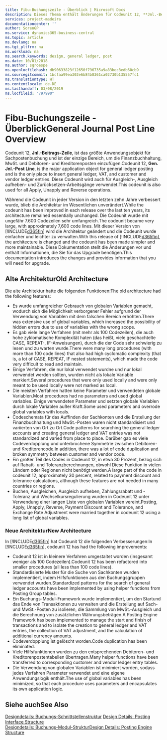 ```yaml
---
title: Fibu-Buchungszeile - Überblick | Microsoft Docs
description: Dieses Thema enthält Änderungen für Codeunit 12, **Jnl.-Beitrags-Zeile**, welche das größte Anwendungsobjekt für Sachpostenbuchung ist und der einzige Bereich, um in der Finanzbuchhaltung MwSt. und Debitoren- und Kreditorenposten einzufügen.
services: project-madeira
documentationcenter: ''
author: SorenGP
ms.service: dynamics365-business-central
ms.topic: article
ms.devlang: na
ms.tgt_pltfrm: na
ms.workload: na
ms.search.keywords: design, general ledger, post
ms.date: 10/01/2018
ms.author: sgroespe
ms.openlocfilehash: db90633823f12650f796735a9a83bec8edb60cb9
ms.sourcegitcommit: 1bcfaa99ea302e6b84b8361ca02730b135557fc1
ms.translationtype: HT
ms.contentlocale: de-DE
ms.lasthandoff: 03/08/2019
ms.locfileid: "797990"
---
```

# <a name="general-journal-post-line-overview"></a><span data-ttu-id="aeb52-103">Fibu-Buchungszeile - Überblick</span><span class="sxs-lookup"><span data-stu-id="aeb52-103">General Journal Post Line Overview</span></span>
<span data-ttu-id="aeb52-104">Codeunit 12, **Jnl.-Beitrags-Zeile**, ist das größte Anwendungsobjekt für Sachpostenbuchung und ist der einzige Bereich, um die Finanzbuchhaltung, MwSt. und Debitoren- und Kreditorenposten einzufügen.</span><span class="sxs-lookup"><span data-stu-id="aeb52-104">Codeunit 12, **Gen. Jnl.-Post Line**, is the major application object for general ledger posting and is the only place to insert general ledger, VAT, and customer and vendor ledger entries.</span></span> <span data-ttu-id="aeb52-105">Diese Codeunit wird auch für Ausgleich-, Ausgleich aufheben- und Zurücksetzen-Arbeitsgänge verwendet.</span><span class="sxs-lookup"><span data-stu-id="aeb52-105">This codeunit is also used for all Apply, Unapply and Reverse operations.</span></span>  
  
<span data-ttu-id="aeb52-106">Während die Codeunit in jeder Version in den letzten zehn Jahre verbessert wurde, blieb die Architektur im Wesentlichen unverändert.</span><span class="sxs-lookup"><span data-stu-id="aeb52-106">While the codeunit has been improved in each release over the last ten years, its architecture remained essentially unchanged.</span></span> <span data-ttu-id="aeb52-107">Die Codeunit wurde mit ungefähr 7.600 Codezeilen sehr umfangreich.</span><span class="sxs-lookup"><span data-stu-id="aeb52-107">The codeunit became very large, with approximately 7,600 code lines.</span></span> <span data-ttu-id="aeb52-108">Mit dieser Version von [!INCLUDE[d365fin](includes/d365fin_md.md)] wird die Architektur geändert und die Codeunit wurde einfacher und leichter zu verwalten.</span><span class="sxs-lookup"><span data-stu-id="aeb52-108">With this release of [!INCLUDE[d365fin](includes/d365fin_md.md)], the architecture is changed and the codeunit has been made simpler and more maintainable.</span></span> <span data-ttu-id="aeb52-109">Diese Dokumentation stellt die Änderungen vor und enthält Informationen, die Sie für das Upgrade benötigen.</span><span class="sxs-lookup"><span data-stu-id="aeb52-109">This documentation introduces the changes and provides information that you will need for upgrade.</span></span>  
  
## <a name="old-architecture"></a><span data-ttu-id="aeb52-110">Alte Architektur</span><span class="sxs-lookup"><span data-stu-id="aeb52-110">Old Architecture</span></span>  
<span data-ttu-id="aeb52-111">Die alte Architektur hatte die folgenden Funktionen:</span><span class="sxs-lookup"><span data-stu-id="aeb52-111">The old architecture had the following features:</span></span>  
  
* <span data-ttu-id="aeb52-112">Es wurde umfangreicher Gebrauch von globalen Variablen gemacht, wodurch sich die Möglichkeit verborgener Fehler aufgrund der Verwendung von Variablen mit dem falschen Bereich erhöhten.</span><span class="sxs-lookup"><span data-stu-id="aeb52-112">There was extensive use of global variables, which increased the possibility of hidden errors due to use of variables with the wrong scope.</span></span>  
* <span data-ttu-id="aeb52-113">Es gab viele lange Verfahren (mit mehr als 100 Codezeilen), die auch hohe zyklomatische Komplexität haten (das heißt, viele geschachtelte CASE, REPEAT-, IF-Anweisungen), durch die der Code sehr schwierig zu lesen und zu warten wurde.</span><span class="sxs-lookup"><span data-stu-id="aeb52-113">There were many long procedures (with more than 100 code lines) that also had high cyclomatic complexity (that is, a lot of CASE, REPEAT, IF nested statements), which made the code very difficult to read and maintain.</span></span>  
* <span data-ttu-id="aeb52-114">Einige Verfahren, die nur lokal verwendet wurdne und nur lokal verwendet werden sollten, wurden nicht als lokale Variable markiert.</span><span class="sxs-lookup"><span data-stu-id="aeb52-114">Several procedures that were only used locally and were only meant to be used locally were not marked as local.</span></span>  
* <span data-ttu-id="aeb52-115">Die meisten Verfahren hatten keine Parameter und verwendeten globale Variablen.</span><span class="sxs-lookup"><span data-stu-id="aeb52-115">Most procedures had no parameters and used global variables.</span></span> <span data-ttu-id="aeb52-116">Einige verwendeten Parameter und setzten globale Variablen durch lokale Variablen außer Kraft.</span><span class="sxs-lookup"><span data-stu-id="aeb52-116">Some used parameters and overrode global variables with locals.</span></span>  
* <span data-ttu-id="aeb52-117">Codeschemata für das Auffinden der Sachkonten und die Erstellung der Finanzbuchhaltung und MwSt.-Posten waren nicht standardisiert und variierten von Ort zu Ort.</span><span class="sxs-lookup"><span data-stu-id="aeb52-117">Code patterns for searching the general ledger accounts and creating general ledger and VAT entries was not standardized and varied from place to place.</span></span> <span data-ttu-id="aeb52-118">Darüber gab es viele Codeverdopplung und unterbrochene Symmetrie zwischen Debitoren- und Kreditorencode.</span><span class="sxs-lookup"><span data-stu-id="aeb52-118">In addition, there was a lot of code duplication and broken symmetry between customer and vendor code.</span></span>  
* <span data-ttu-id="aeb52-119">Ein großer Teil des Codes in Codeunit 12, in etwa 30 Prozent, bezog sich auf Rabatt- und Toleranzberechnungen, obwohl Diese Funktion in vielen Ländern oder Regionen nicht benötigt werden.</span><span class="sxs-lookup"><span data-stu-id="aeb52-119">A large part of the code in codeunit 12, approximately 30 percent, related to payment discount and tolerance calculations, although these features are not needed in many countries or regions.</span></span>  
* <span data-ttu-id="aeb52-120">Buchen, Ausgleichen, Ausgleich aufheben, Zahlungsrabatt und -Toleranz und Wechselkursregulierung wurden in Codeunit 12 unter Verwendung einer langen Liste von globalen Variablen vereint.</span><span class="sxs-lookup"><span data-stu-id="aeb52-120">Posting, Apply, Unapply, Reverse, Payment Discount and Tolerance, and Exchange Rate Adjustment were married together in codeunit 12 using a long list of global variables.</span></span>  
  
### <a name="new-architecture"></a><span data-ttu-id="aeb52-121">Neue Architektur</span><span class="sxs-lookup"><span data-stu-id="aeb52-121">New Architecture</span></span>  
<span data-ttu-id="aeb52-122">In [!INCLUDE[d365fin](includes/d365fin_md.md)] hat Codeunit 12 die folgenden Verbesserungen:</span><span class="sxs-lookup"><span data-stu-id="aeb52-122">In [!INCLUDE[d365fin](includes/d365fin_md.md)], codeunit 12 has had the following improvements:</span></span>  
  
* <span data-ttu-id="aeb52-123">Codeunit 12 ist in kleinere Verfahren umgestaltet worden (insgesamt weniger als 100 Codezeilen).</span><span class="sxs-lookup"><span data-stu-id="aeb52-123">Codeunit 12 has been refactored into smaller procedures (all less than 100 code lines).</span></span>  
* <span data-ttu-id="aeb52-124">Standardisierte Muster für die Suche von Sachkonten wurden implementiert, indem Hilfsfunktionen aus den Buchungsgruppen verwendet wurden.</span><span class="sxs-lookup"><span data-stu-id="aeb52-124">Standardized patterns for the search of general ledger accounts have been implemented by using helper functions from Posting Group tables.</span></span>  
* <span data-ttu-id="aeb52-125">Ein Buchungs-Modul-Framework wurde implementiert, um den Startund das Ende von Transaktionen zu verwalten und die Erstellung auf Sach- und MwSt.-Posten zu isolieren, die Sammlung von MwSt.-Ausgleich und die Berechnung von zusätzlichen Währungsbeträgen.</span><span class="sxs-lookup"><span data-stu-id="aeb52-125">A Posting Engine Framework has been implemented to manage the start and finish of transactions and to isolate the creation to general ledger and VAT entries, the collection of VAT adjustment, and the calculation of additional currency amounts.</span></span>  
* <span data-ttu-id="aeb52-126">Codeverdopplung ist gelöscht worden.</span><span class="sxs-lookup"><span data-stu-id="aeb52-126">Code duplication has been eliminated.</span></span>  
* <span data-ttu-id="aeb52-127">Viele Hilfsfunktionen wurden zu den entsprechenden Debitoren- und Kreditorenpostentabellen übertragen.</span><span class="sxs-lookup"><span data-stu-id="aeb52-127">Many helper functions have been transferred to corresponding customer and vendor ledger entry tables.</span></span>  
* <span data-ttu-id="aeb52-128">Die Verwendung von globalen Variablen ist minimiert worden, sodass jedes Verfahren Parameter verwendet und eine eigene Anwendungslogik enthält.</span><span class="sxs-lookup"><span data-stu-id="aeb52-128">The use of global variables has been minimized, so that each procedure uses parameters and encapsulates its own application logic.</span></span>  
  
## <a name="see-also"></a><span data-ttu-id="aeb52-129">Siehe auch</span><span class="sxs-lookup"><span data-stu-id="aeb52-129">See Also</span></span>  
<span data-ttu-id="aeb52-130">[Designdetails: Buchungs-Schnittstellenstruktur](design-details-posting-interface-structure.md) </span><span class="sxs-lookup"><span data-stu-id="aeb52-130">[Design Details: Posting Interface Structure](design-details-posting-interface-structure.md) </span></span>  
[<span data-ttu-id="aeb52-131">Designdetails: Buchungs-Modul-Struktur</span><span class="sxs-lookup"><span data-stu-id="aeb52-131">Design Details: Posting Engine Structure</span></span>](design-details-posting-engine-structure.md)
